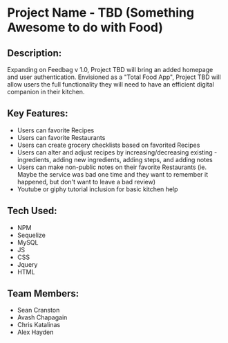 # Project Name - TBD (Something Awesome to do with Food)

## Description:
Expanding on Feedbag v 1.0, Project TBD will bring an added homepage and user authentication. Envisioned as a "Total Food App", Project TBD will allow users the full functionality they will need to have an efficient digital companion in their kitchen.

## Key Features:
  - Users can favorite Recipes
  - Users can favorite Restaurants
  - Users can create grocery checklists based on favorited Recipes
  - Users can alter and adjust recipes by increasing/decreasing existing -   ingredients, adding new ingredients, adding steps, and adding notes
  - Users can make non-public notes on their favorite Restaurants (ie. Maybe the service was bad one time and they want to remember it happened, but don't want to leave a bad review)
  - Youtube or giphy tutorial inclusion for basic kitchen help

## Tech Used:
  - NPM
  - Sequelize
  - MySQL
  - JS
  - CSS
  - Jquery
  - HTML

## Team Members:
  - Sean Cranston
  - Avash Chapagain
  - Chris Katalinas
  - Alex Hayden
